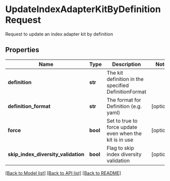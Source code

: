 # UpdateIndexAdapterKitByDefinitionRequest

Request to update an index adapter kit by definition

## Properties
Name | Type | Description | Notes
------------ | ------------- | ------------- | -------------
**definition** | **str** | The kit definition in the specified DefinitionFormat | 
**definition_format** | **str** | The format for Definition (e.g. yaml) | [optional] 
**force** | **bool** | Set to true to force update even when the kit is in use | [optional] 
**skip_index_diversity_validation** | **bool** | Flag to skip index diversity validation | [optional] 

[[Back to Model list]](../README.md#documentation-for-models) [[Back to API list]](../README.md#documentation-for-api-endpoints) [[Back to README]](../README.md)



